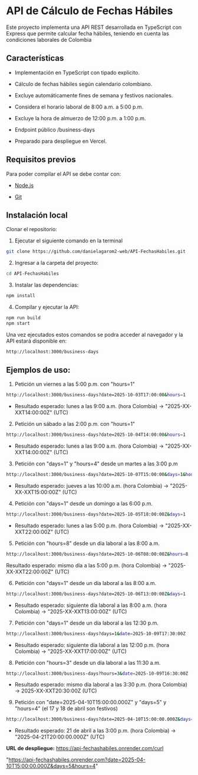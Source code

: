 # API de Cálculo de Fechas Hábiles 

Este proyecto implementa una API REST desarrollada en TypeScript con Express que permite calcular fecha hábiles, teniendo en cuenta las condiciones laborales de Colombia

## Características

- Implementación en TypeScript con tipado explicito.

- Cálculo de fechas hábiles según calendario colombiano.

- Excluye automáticamente fines de semana y festivos nacionales.

- Considera el horario laboral de 8:00 a.m. a 5:00 p.m.

- Excluye la hora de almuerzo de 12:00 p.m. a 1:00 p.m.

- Endpoint público /business-days

- Preparado para despliegue en Vercel.



## Requisitos previos

Para poder compilar el API se debe contar con:

- [Node.js](https://nodejs.org/es)

- [Git](https://git-scm.com/)

## Instalación local

Clonar el repositorio:

1. Ejecutar el siguiente comando en la terminal

```bash
git clone https://github.com/danielagarom2-web/API-FechasHabiles.git
```


2. Ingresar a la carpeta del proyecto:

```bash
cd API-FechasHabiles
```

3. Instalar las dependencias:

```bash
npm install
```

4. Compilar y ejecutar la API:
```bash
npm run build
npm start
```

Una vez ejecutados estos comandos se podra acceder al navegador y la API estará disponible en:

```bash
http://localhost:3000/business-days
```


## Ejemplos de uso:
1. Petición un viernes a las 5:00 p.m. con "hours=1"

```bash
http://localhost:3000/business-days?date=2025-10-03T17:00:00&hours=1
```

- Resultado esperado: lunes a las 9:00 a.m. (hora Colombia) → "2025-XX-XXT14:00:00Z" (UTC)

2. Petición un sábado a las 2:00 p.m. con "hours=1"
```bash
http://localhost:3000/business-days?date=2025-10-04T14:00:00&hours=1
```
- Resultado esperado: lunes a las 9:00 a.m. (hora Colombia) → "2025-XX-XXT14:00:00Z" (UTC)

3. Petición con "days=1" y "hours=4" desde un martes a las 3:00 p.m
```bash
http://localhost:3000/business-days?date=2025-10-07T15:00:00&days=1&hours=4
```
- Resultado esperado: jueves a las 10:00 a.m. (hora Colombia) → "2025-XX-XXT15:00:00Z" (UTC)

4. Petición con "days=1" desde un domingo a las 6:00 p.m.

```bash
http://localhost:3000/business-days?date=2025-10-05T18:00:00Z&days=1
```
- Resultado esperado: lunes a las 5:00 p.m. (hora Colombia) → "2025-XX-XXT22:00:00Z" (UTC)

5. Petición con "hours=8"  desde un día laboral a las 8:00 a.m.

```bash
http://localhost:3000/business-days?date=2025-10-06T08:00:00Z&hours=8
```
Resultado esperado: mismo día a las 5:00 p.m. (hora Colombia) → "2025-XX-XXT22:00:00Z" (UTC)

6. Petición con "days=1"  desde un día laboral a las 8:00 a.m.

```bash
http://localhost:3000/business-days?date=2025-10-06T13:00:00Z&days=1
```
- Resultado esperado: siguiente día laboral a las 8:00 a.m. (hora Colombia) → "2025-XX-XXT13:00:00Z" (UTC)

7. Petición con "days=1"  desde un día laboral a las 12:30 p.m.

```bash
http://localhost:3000/business-days?days=1&date=2025-10-09T17:30:00Z
```

- Resultado esperado: siguiente día laboral a las 12:00 p.m. (hora Colombia) → "2025-XX-XXT17:00:00Z" (UTC)

8. Petición con "hours=3"  desde un día laboral a las 11:30 a.m.

```bash
http://localhost:3000/business-days?hours=3&date=2025-10-09T16:30:00Z
```
- Resultado esperado: mismo día laboral a las 3:30 p.m. (hora Colombia) → 2025-XX-XXT20:30:00Z (UTC)

9. Petición con "date=2025-04-10T15:00:00.000Z" y "days=5" y "hours=4"  (el 17 y 18 de abril son festivos)

```bash
http://localhost:3000/business-days?date=2025-04-10T15:00:00.000Z&days=5&hours=4
```

-  Resultado esperado: 21 de abril a las 3:00 p.m. (hora Colombia) → "2025-04-21T20:00:00.000Z" (UTC)



**URL de despliegue:** 
https://api-fechashabiles.onrender.com/curl 

"https://api-fechashabiles.onrender.com?date=2025-04-10T15:00:00.000Z&days=5&hours=4"










